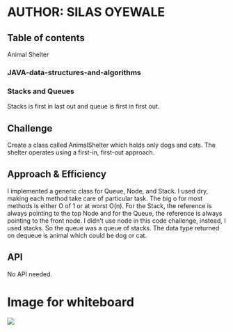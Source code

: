 # AUTHOR: SILAS OYEWALE
## Table of contents
Animal Shelter
### JAVA-data-structures-and-algorithms

### Stacks and Queues
Stacks is first in last out and queue is first in first out. 
## Challenge
<!-- Description of the challenge -->
Create a class called AnimalShelter which holds only dogs and cats. The shelter operates using a first-in, first-out approach.

## Approach & Efficiency
<!-- What approach did you take? Why? What is the Big O space/time for this approach? -->
I implemented a generic class for Queue, Node, and Stack. I used dry, making each method take care of particular task. The big o for most methods is either O of 1 or at worst O(n). 
For the Stack, the reference is always pointing to the top Node and for the Queue, the reference is always pointing to the front node. I didn't use node in this code challenge, instead, I used stacks. So the queue was a queue of stacks. 
The data type returned on dequeue is animal which could be dog or cat. 

## API
<!-- Description of each method publicly available to your Stack and Queue-->
No API needed. 



# Image for whiteboard
![](resources/assets/whiteboard-code-challenge-12.JPG)

